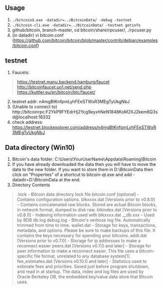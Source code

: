 ## Usage
1. `./bitcoind.exe -datadir=../BitcoinData/ -debug -testnet`
2. `./bitcoin-cli.exe -datadir=../BitcoinData/ -testnet getinfo`
3. github/bitcoin, branch-master, cd bitcoin/share/rpcuser/, ./rpcuser.py <username>
4. (in datadir) vi bitcoin.conf (https://github.com/bitcoin/bitcoin/blob/master/contrib/debian/examples/bitcoin.conf)

## testnet
1. Faucets: 
> https://testnet.manu.backend.hamburg/faucet
> http://bitcoinfaucet.uo1.net/send.php
> https://kuttler.eu/en/bitcoin/btc/faucet/
2. testnet addr: n4mgBtKnfpmLyhFEeSTWxR3MEgTyUkgNbJ
3. (Unable to connect to) http://bitcoinrpc:F2YkP9FYEdrHj2Ycg9eyxhNeN1848KoM2XJ2kem6Q3sd@localhost:18332
4. check address: https://testnet.blockexplorer.com/address/n4mgBtKnfpmLyhFEeSTWxR3MEgTyUkgNbJ

## Data directory (Win10)
1. Bitcoin's data folder: C:\Users\YourUserName\Appdata\Roaming\Bitcoin
2. If you have already downloaded the data then you will have to move the data to the new folder. If you want to store them in D:\BitcoinData then click on "Properties" of a shortcut to bitcoin-qt.exe and add -datadir=D:\BitcoinData at the end.
3. Directory Contents
> .lock - Bitcoin data directory lock file
> bitcoin.conf [optional] - Contains configuration options.
> blkxxxx.dat [Versions prior to v0.8.0] - Contains concatenated raw blocks. Stored are actual Bitcoin blocks, in network format, dumped to disk raw.
> blkindex.dat [Versions prior to v0.8.0] - Indexing information used with blkxxxx.dat
> __db.xxx - Used by BDB
> db.log
> debug.log - Bitcoin's verbose log file. Automatically trimmed from time to time.
> wallet.dat - Storage for keys, transactions, metadata, and options. Please be sure to make backups of this file. It contains the keys necessary for spending your bitcoins.
> addr.dat [Versions prior to v0.7.0] - Storage for ip addresses to make a reconnect easier
> peers.dat [Versions v0.7.0 and later] - Storage for peer information to make a reconnect easier. This file uses a bitcoin-specific file format, unrelated to any database system[1].
> fee_estimates.dat [Versions v0.10.0 and later] - Statistics used to estimate fees and priorities. Saved just before program shutdown, and read in at startup.
> The data, index and log files are used by Oracle Berkeley DB, the embedded key/value data store that Bitcoin uses.

